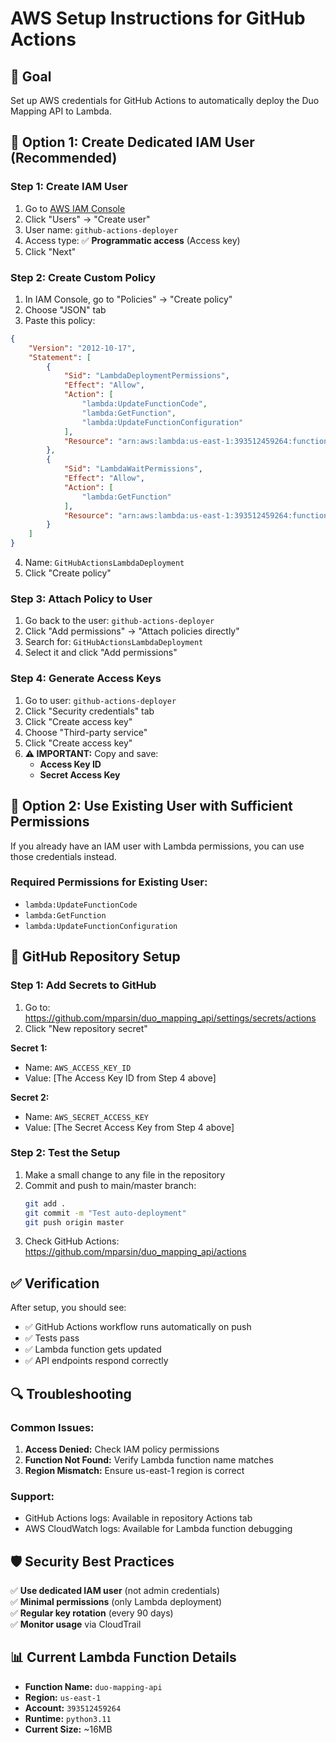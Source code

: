 # AWS Setup Instructions for GitHub Actions

## 🎯 **Goal**
Set up AWS credentials for GitHub Actions to automatically deploy the Duo Mapping API to Lambda.

## 🔐 **Option 1: Create Dedicated IAM User (Recommended)**

### Step 1: Create IAM User
1. Go to [AWS IAM Console](https://console.aws.amazon.com/iam/)
2. Click "Users" → "Create user"
3. User name: `github-actions-deployer`
4. Access type: ✅ **Programmatic access** (Access key)
5. Click "Next"

### Step 2: Create Custom Policy
1. In IAM Console, go to "Policies" → "Create policy"
2. Choose "JSON" tab
3. Paste this policy:

```json
{
    "Version": "2012-10-17",
    "Statement": [
        {
            "Sid": "LambdaDeploymentPermissions",
            "Effect": "Allow",
            "Action": [
                "lambda:UpdateFunctionCode",
                "lambda:GetFunction",
                "lambda:UpdateFunctionConfiguration"
            ],
            "Resource": "arn:aws:lambda:us-east-1:393512459264:function:duo-mapping-api"
        },
        {
            "Sid": "LambdaWaitPermissions", 
            "Effect": "Allow",
            "Action": [
                "lambda:GetFunction"
            ],
            "Resource": "arn:aws:lambda:us-east-1:393512459264:function:duo-mapping-api"
        }
    ]
}
```

4. Name: `GitHubActionsLambdaDeployment`
5. Click "Create policy"

### Step 3: Attach Policy to User
1. Go back to the user: `github-actions-deployer`
2. Click "Add permissions" → "Attach policies directly"
3. Search for: `GitHubActionsLambdaDeployment`
4. Select it and click "Add permissions"

### Step 4: Generate Access Keys
1. Go to user: `github-actions-deployer`
2. Click "Security credentials" tab
3. Click "Create access key"
4. Choose "Third-party service"
5. Click "Create access key"
6. **⚠️ IMPORTANT:** Copy and save:
   - **Access Key ID**
   - **Secret Access Key**

## 🔐 **Option 2: Use Existing User with Sufficient Permissions**

If you already have an IAM user with Lambda permissions, you can use those credentials instead.

### Required Permissions for Existing User:
- `lambda:UpdateFunctionCode`
- `lambda:GetFunction`
- `lambda:UpdateFunctionConfiguration`

## 🔧 **GitHub Repository Setup**

### Step 1: Add Secrets to GitHub
1. Go to: https://github.com/mparsin/duo_mapping_api/settings/secrets/actions
2. Click "New repository secret"

**Secret 1:**
- Name: `AWS_ACCESS_KEY_ID`
- Value: [The Access Key ID from Step 4 above]

**Secret 2:**
- Name: `AWS_SECRET_ACCESS_KEY`  
- Value: [The Secret Access Key from Step 4 above]

### Step 2: Test the Setup
1. Make a small change to any file in the repository
2. Commit and push to main/master branch:
   ```bash
   git add .
   git commit -m "Test auto-deployment"
   git push origin master
   ```
3. Check GitHub Actions: https://github.com/mparsin/duo_mapping_api/actions

## ✅ **Verification**

After setup, you should see:
- ✅ GitHub Actions workflow runs automatically on push
- ✅ Tests pass
- ✅ Lambda function gets updated
- ✅ API endpoints respond correctly

## 🔍 **Troubleshooting**

### Common Issues:
1. **Access Denied:** Check IAM policy permissions
2. **Function Not Found:** Verify Lambda function name matches
3. **Region Mismatch:** Ensure us-east-1 region is correct

### Support:
- GitHub Actions logs: Available in repository Actions tab
- AWS CloudWatch logs: Available for Lambda function debugging

## 🛡️ **Security Best Practices**

✅ **Use dedicated IAM user** (not admin credentials)  
✅ **Minimal permissions** (only Lambda deployment)  
✅ **Regular key rotation** (every 90 days)  
✅ **Monitor usage** via CloudTrail  

## 📊 **Current Lambda Function Details**

- **Function Name:** `duo-mapping-api`
- **Region:** `us-east-1`
- **Account:** `393512459264`
- **Runtime:** `python3.11`
- **Current Size:** ~16MB
